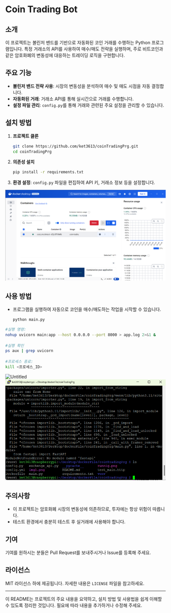 
# Coin Trading Bot

## 소개
이 프로젝트는 볼린저 밴드를 기반으로 자동화된 코인 거래를 수행하는 Python 프로그램입니다. 특정 거래소의 API를 사용하여 매수/매도 전략을 실행하며, 주로 비트코인과 같은 암호화폐의 변동성에 대응하는 트레이딩 로직을 구현합니다.

## 주요 기능
- **볼린저 밴드 전략 사용**: 시장의 변동성을 분석하여 매수 및 매도 시점을 자동 결정합니다.
- **자동화된 거래**: 거래소 API를 통해 실시간으로 거래를 수행합니다.
- **설정 파일 관리**: `config.py`를 통해 거래와 관련된 주요 설정을 관리할 수 있습니다.

## 설치 방법
1. **프로젝트 클론**
   ```bash
   git clone https://github.com/ket3613/coinTradingPrg.git
   cd coinTradingPrg
   ```

2. **의존성 설치**
   ```bash
   pip install -r requirements.txt
   ```

3. **환경 설정**:
   `config.py` 파일을 편집하여 API 키, 거래소 정보 등을 설정합니다.

![Untitled](runnig.png)

## 사용 방법
- 프로그램을 실행하여 자동으로 코인을 매수/매도하는 작업을 시작할 수 있습니다.
  ```bash
  python main.py
  ```

```bash
#실행 명령:
nohup uvicorn main:app --host 0.0.0.0 --port 8000 > app.log 2>&1 &

#실행 확인
ps aux | grep uvicorn

#프로세스 종료:
kill <프로세스_ID>
```
![Untitled](rap1.png)
![Untitled](rap2.png)

## 주의사항
- 이 프로젝트는 암호화폐 시장의 변동성에 의존하므로, 투자에는 항상 위험이 따릅니다.
- 테스트 환경에서 충분히 테스트 후 실거래에 사용해야 합니다.

## 기여
기여를 원하시는 분들은 Pull Request를 보내주시거나 Issue를 등록해 주세요.

## 라이선스
MIT 라이선스 하에 제공됩니다. 자세한 내용은 `LICENSE` 파일을 참고하세요.

---

이 README는 프로젝트의 주요 내용을 요약하고, 설치 방법 및 사용법을 쉽게 이해할 수 있도록 정리한 것입니다. 필요에 따라 내용을 추가하거나 수정해 주세요.
